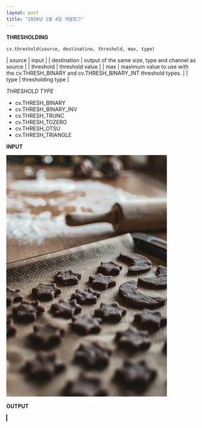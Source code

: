 ```yaml
---
layout: post
title: "2020년 1월 4일 개발로그"
---
```


__THRESHOLDING__

```
cv.threshold(source, destinatino, threshold, max, type)
```

| source      | input |
| destination | output of the same size, type and channel as source |
| threshold   | threshold value |
| max         | maximum value to use with the cv.THRESH_BINARY and cv.THRESH_BINARY_INT threshold types. |
| type        | thresholding type |

_THRESHOLD TYPE_

- cv.THRESH_BINARY
- cv.THRESH_BINARY_INV
- cv.THRESH_TRUNC
- cv.THRESH_TOZERO
- cv.THRESH_OTSU
- cv.THRESH_TRIANGLE

__INPUT__

<img id="input" src="/assets/images/first.jpg">

__OUTPUT__

<canvas id="output" style="border: 1px solid #000000;"></canvas>

<script>
  function thresholding() {
    let o = document.getElementById('input');
    document.getElementById('output').width = o.clientWidth;
    document.getElementById('output').height = o.clientHeight;
    let source = cv.imread('input');
    let destination = new cv.Mat();
    cv.threshold(source, destination, 155, 256, cv.THRESH_BINARY);
    cv.imshow('output', destination);
    source.delete();
    destination.delete();
  }
  dispatch(thresholding);
</script>

<!-- let src = cv.imread('canvasInput');
let dst = new cv.Mat();
// You can try more different parameters
cv.threshold(src, dst, 177, 200, cv.THRESH_BINARY);
cv.imshow('canvasOutput', dst);
src.delete();
dst.delete(); -->
